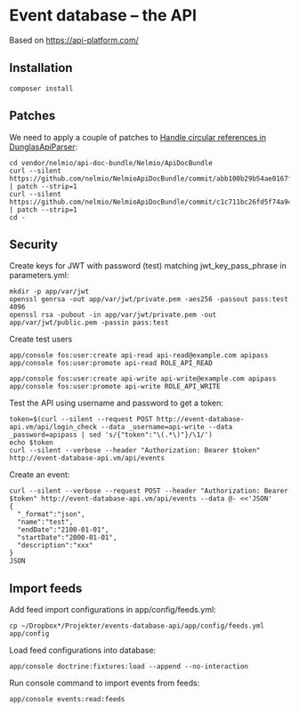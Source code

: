 Event database – the API
========================

Based on https://api-platform.com/

Installation
------------

```
composer install
```

## Patches ##

We need to apply a couple of patches to [Handle circular references in DunglasApiParser](https://github.com/nelmio/NelmioApiDocBundle/commit/c1c711bc26fd5f74a94923f93b11153ede6d06be):

```
cd vendor/nelmio/api-doc-bundle/Nelmio/ApiDocBundle
curl --silent https://github.com/nelmio/NelmioApiDocBundle/commit/abb100b29b54ae0167fc0cfbea5a3db762d56c8b.patch | patch --strip=1
curl --silent https://github.com/nelmio/NelmioApiDocBundle/commit/c1c711bc26fd5f74a94923f93b11153ede6d06be.patch | patch --strip=1
cd -
```

Security
--------

Create keys for JWT with password (test) matching jwt_key_pass_phrase in parameters.yml:

```
mkdir -p app/var/jwt
openssl genrsa -out app/var/jwt/private.pem -aes256 -passout pass:test 4096
openssl rsa -pubout -in app/var/jwt/private.pem -out app/var/jwt/public.pem -passin pass:test
```

Create test users

```
app/console fos:user:create api-read api-read@example.com apipass
app/console fos:user:promote api-read ROLE_API_READ

app/console fos:user:create api-write api-write@example.com apipass
app/console fos:user:promote api-write ROLE_API_WRITE
```

Test the API using username and password to get a token:

```
token=$(curl --silent --request POST http://event-database-api.vm/api/login_check --data _username=api-write --data _password=apipass | sed 's/{"token":"\(.*\)"}/\1/')
echo $token
curl --silent --verbose --header "Authorization: Bearer $token" http://event-database-api.vm/api/events
```

Create an event:

```
curl --silent --verbose --request POST --header "Authorization: Bearer $token" http://event-database-api.vm/api/events --data @- <<'JSON'
{
  "_format":"json",
  "name":"test",
  "endDate":"2100-01-01",
  "startDate":"2000-01-01",
  "description":"xxx"
}
JSON
```


Import feeds
------------

Add feed import configurations in app/config/feeds.yml:

```
cp ~/Dropbox*/Projekter/events-database-api/app/config/feeds.yml app/config
```

Load feed configurations into database:

```
app/console doctrine:fixtures:load --append --no-interaction
```

Run console command to import events from feeds:

```
app/console events:read:feeds
```
